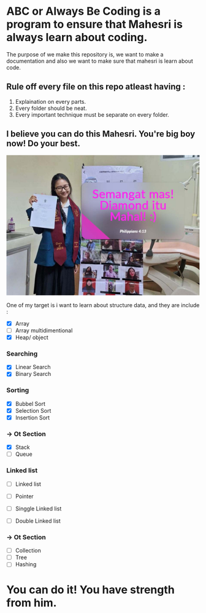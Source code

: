 # ABC or Always Be Coding is a program to ensure that Mahesri is always learn about coding.

The purpose of we make this repository is, we want to make a documentation and also we want to make sure that mahesri is learn about code.

## Rule off every file on this repo atleast having :
1. Explaination on every parts.
2. Every folder should be neat.
3. Every important technique must be separate on every folder.

## I believe you can do this Mahesri. You're big boy now! Do your best.

![keep-spirit-from-livia](assets/01-keep-spirit.jpg)

One of my target is i want to learn about structure data, and they are include :

- [X] Array
- [ ] Array multidimentional
- [X] Heap/ object

### Searching 
- [X] Linear Search
- [X] Binary Search

### Sorting
- [X] Bubbel Sort
- [X] Selection Sort
- [X] Insertion Sort

### -> Ot Section
- [X] Stack
- [ ] Queue

### Linked list
- [ ] Linked list
- [ ] Pointer
- [ ] Singgle Linked list
- [ ] Double Linked list


### -> Ot Section
- [ ] Collection
- [ ] Tree 
- [ ] Hashing

# You can do it! You have strength from him.